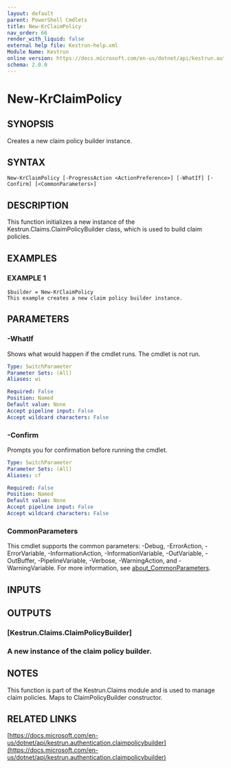 ```yaml
---
layout: default
parent: PowerShell Cmdlets
title: New-KrClaimPolicy
nav_order: 66
render_with_liquid: false
external help file: Kestrun-help.xml
Module Name: Kestrun
online version: https://docs.microsoft.com/en-us/dotnet/api/kestrun.authentication.claimpolicybuilder
schema: 2.0.0
---
```


# New-KrClaimPolicy

## SYNOPSIS
Creates a new claim policy builder instance.

## SYNTAX

```
New-KrClaimPolicy [-ProgressAction <ActionPreference>] [-WhatIf] [-Confirm] [<CommonParameters>]
```

## DESCRIPTION
This function initializes a new instance of the Kestrun.Claims.ClaimPolicyBuilder class, which is used to build claim policies.

## EXAMPLES

### EXAMPLE 1
```
$builder = New-KrClaimPolicy
This example creates a new claim policy builder instance.
```

## PARAMETERS

### -WhatIf
Shows what would happen if the cmdlet runs.
The cmdlet is not run.

```yaml
Type: SwitchParameter
Parameter Sets: (All)
Aliases: wi

Required: False
Position: Named
Default value: None
Accept pipeline input: False
Accept wildcard characters: False
```

### -Confirm
Prompts you for confirmation before running the cmdlet.

```yaml
Type: SwitchParameter
Parameter Sets: (All)
Aliases: cf

Required: False
Position: Named
Default value: None
Accept pipeline input: False
Accept wildcard characters: False
```



### CommonParameters
This cmdlet supports the common parameters: -Debug, -ErrorAction, -ErrorVariable, -InformationAction, -InformationVariable, -OutVariable, -OutBuffer, -PipelineVariable, -Verbose, -WarningAction, and -WarningVariable. For more information, see [about_CommonParameters](http://go.microsoft.com/fwlink/?LinkID=113216).

## INPUTS

## OUTPUTS

### [Kestrun.Claims.ClaimPolicyBuilder]
### A new instance of the claim policy builder.
## NOTES
This function is part of the Kestrun.Claims module and is used to manage claim policies.
Maps to ClaimPolicyBuilder constructor.

## RELATED LINKS

[https://docs.microsoft.com/en-us/dotnet/api/kestrun.authentication.claimpolicybuilder](https://docs.microsoft.com/en-us/dotnet/api/kestrun.authentication.claimpolicybuilder)

